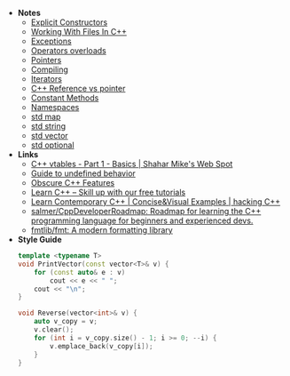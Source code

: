 - **Notes**
	- [Explicit Constructors](Explicit%20Constructors.md)
	- [Working With Files In C++](Working%20With%20Files%20In%20C++.md)
	- [Exceptions](Exceptions.md)
	- [Operators overloads](Operators%20overloads.md)
	- [Pointers](Pointers.md)
	- [Compiling](Compiling.md)
	- [Iterators](Iterators.md)
	- [С++ Reference vs pointer](С++%20Reference%20vs%20pointer.md)
	- [Constant Methods](Constant%20Methods.md)
	- [Namespaces](Namespaces.md)
	- [std map](std%20map.md)
	- [std string](std%20string.md)
	- [std vector](std%20vector.md)
	- [std optional](std%20optional.md)
- **Links**
	- [C++ vtables - Part 1 - Basics | Shahar Mike's Web Spot](https://shaharmike.com/cpp/vtable-part1/)
	- [Guide to undefined behavior](https://github.com/Nekrolm/ubbook)
	- [Obscure C++ Features](http://madebyevan.com/obscure-cpp-features/)
	- [Learn C++ – Skill up with our free tutorials](https://www.learncpp.com/)
	- [Learn Contemporary C++ | Concise&Visual Examples | hacking C++](https://hackingcpp.com/)
	- [salmer/CppDeveloperRoadmap: Roadmap for learning the C++ programming language for beginners and experienced devs.](https://github.com/salmer/CppDeveloperRoadmap)
	- [fmtlib/fmt: A modern formatting library](https://github.com/fmtlib/fmt)
- **Style Guide**
	```cpp
 	template <typename T>
	void PrintVector(const vector<T>& v) {
		for (const auto& e : v) 
			cout << e << " ";
		cout << "\n";
	}

	void Reverse(vector<int>& v) {
		auto v_copy = v;
		v.clear();
		for (int i = v_copy.size() - 1; i >= 0; --i) {
			v.emplace_back(v_copy[i]);
		}
	}
	```